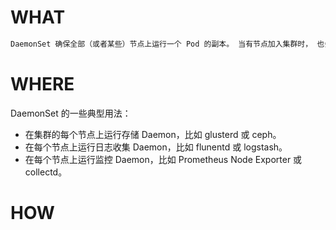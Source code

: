 # WHAT

```html
DaemonSet 确保全部（或者某些）节点上运行一个 Pod 的副本。 当有节点加入集群时， 也会为他们新增一个 Pod 。 当有节点从集群移除时，这些 Pod 也会被回收。删除 DaemonSet 将会删除它创建的所有 Pod。
```

# WHERE

DaemonSet 的一些典型用法：

- 在集群的每个节点上运行存储 Daemon，比如 glusterd 或 ceph。
- 在每个节点上运行日志收集 Daemon，比如 flunentd 或 logstash。
- 在每个节点上运行监控 Daemon，比如 Prometheus Node Exporter 或 collectd。

# HOW

